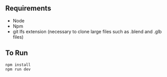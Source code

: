 ## Requirements
- Node
- Npm
- git lfs extension (necessary to clone large files such as .blend and .glb files)



## To Run
```
npm install
npm run dev
```

